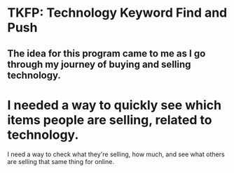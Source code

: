 # TKFP: Technology Keyword Find and Push
## The idea for this program came to me as I go through my journey of buying and selling technology.
# I needed a way to quickly see which items people are selling, related to technology.

I need a way to check what they're selling, how much, and see what others are selling that same thing for online.
